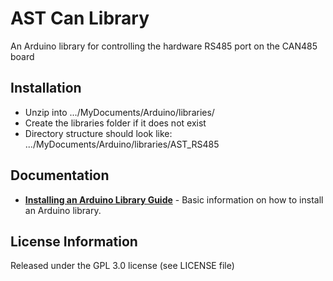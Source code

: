 AST Can Library
===================================

An Arduino library for controlling the hardware RS485 port on the CAN485 board

Installation
--------------
* Unzip into .../MyDocuments/Arduino/libraries/
* Create the libraries folder if it does not exist
* Directory structure should look like: .../MyDocuments/Arduino/libraries/AST_RS485

Documentation
--------------

* **[Installing an Arduino Library Guide](https://learn.sparkfun.com/tutorials/installing-an-arduino-library)** - Basic information on how to install an Arduino library.

License Information
-------------------
Released under the GPL 3.0 license (see LICENSE file)
